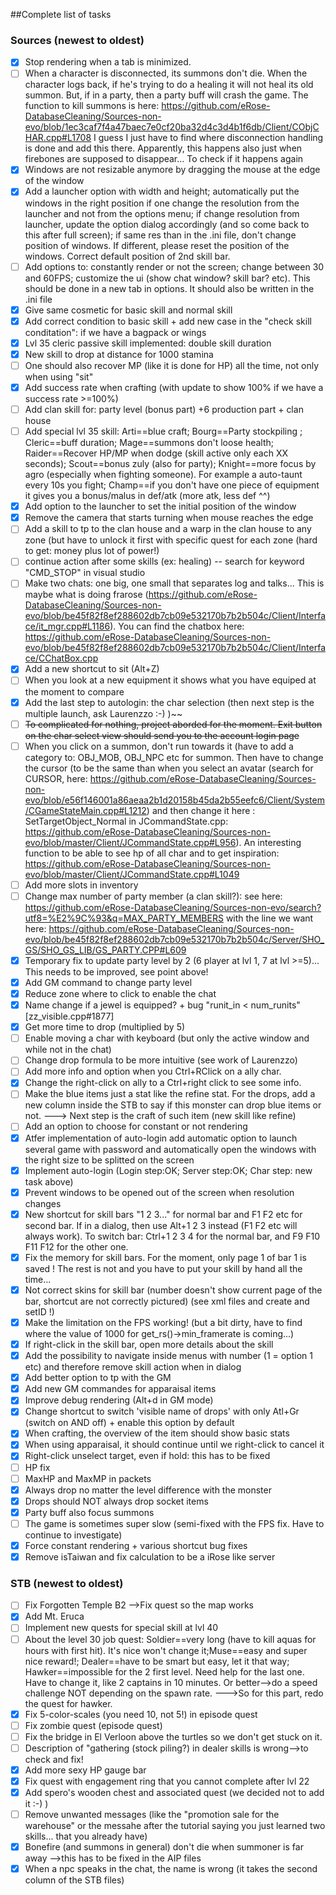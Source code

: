 <!---
Here is a link to know how to make this file nice and clean:
https://guides.github.com/features/mastering-markdown/

- [x] @mentions, #refs, [links](), **formatting**, and <del>tags</del> supported
- [x] list syntax required (any unordered or ordered list supported)
- [x] this is a complete item
- [ ] this is an incomplete item

Some inspiration can also be found here: https://raw.githubusercontent.com/dev-osrose/osIROSE-new/master/README.md
-->

<!---
## Urgent task list
|   Category   |   Description  |  Assigned to  |
|     :---:    |     :---:      |     :---:     |
| Sources - Client & Server       | MaxHP and MaxMP should be a variable sent in the packet from and to the server     | Numenor    |
| Sources - Client     | HP fix - Computation is done from the Server side but also from Client side. We should make it match and make the server computation the priority      | Numenor      |
| STB     | Bonefire (and summons in general) don't die when summoner is far away ->this has to be fixed in the AIP files. For example it works well with the Ruff AIP files. Should we put all AIP files from Ruff there then?       | Laurenzzo      |
-->




##Complete list of tasks
### Sources (newest to oldest)
- [x] Stop rendering when a tab is minimized.
- [ ] When a character is disconnected, its summons don't die. When the character logs back, if he's trying to do a healing it will not heal its old summon. But, if in a party, then a party buff will crash the game. The function to kill summons is here: https://github.com/eRose-DatabaseCleaning/Sources-non-evo/blob/1ec3caf7f4a47baec7e0cf20ba32d4c3d4b1f6db/Client/CObjCHAR.cpp#L1708 I guess I just have to find where disconnection handling is done and add this there. Apparently, this happens also just when firebones are supposed to disappear... To check if it happens again
- [x] Windows are not resizable anymore by dragging the mouse at the edge of the window
- [x] Add a launcher option with width and height; automatically put the windows in the right position if one change the resolution from the launcher and not from the options menu; if change resolution from launcher, update the option dialog accordingly (and so come back to this after full screen); if same res than in the .ini file, don't change position of windows. If different, please reset the position of the windows. Correct default position of 2nd skill bar.
- [ ] Add options to: constantly render or not the screen; change between 30 and 60FPS; customize the ui (show chat window? skill bar? etc). This should be done in a new tab in options. It should also be written in the .ini file
- [x] Give same cosmetic for basic skill and normal skill
- [x] Add correct condition to basic skill + add new case in the "check skill conditation": if we have a bagpack or wings
- [x] Lvl 35 cleric passive skill implemented: double skill duration
- [x] New skill to drop at distance for 1000 stamina
- [ ] One should also recover MP (like it is done for HP) all the time, not only when using "sit"
- [x] Add success rate when crafting (with update to show 100% if we have a success rate >=100%)
- [ ] Add clan skill for: party level (bonus part) +6 production part + clan house
- [ ] Add special lvl 35 skill: Arti==blue craft; Bourg==Party stockpiling ; Cleric==buff duration; Mage==summons don't loose health; Raider==Recover HP/MP when dodge (skill active only each XX seconds); Scout==bonus zuly (also for party); Knight==more focus by agro (especially when fighting someone). For example a auto-taunt every 10s you fight; Champ==if you don't have one piece of equipment it gives you a bonus/malus in def/atk (more atk, less def ^^)
- [x] Add option to the launcher to set the initial position of the window
- [x] Remove the camera that starts turning when mouse reaches the edge
- [ ] Add a skill to tp to the clan house and a warp in the clan house to any zone (but have to unlock it first with specific quest for each zone (hard to get: money plus lot of power!)
- [ ] continue action after some skills (ex: healing) -- search for keyword "CMD_STOP" in visual studio
- [ ] Make two chats: one big, one small that separates log and talks... This is maybe what is doing frarose (https://github.com/eRose-DatabaseCleaning/Sources-non-evo/blob/be45f82f8ef288602db7cb09e532170b7b2b504c/Client/Interface/it_mgr.cpp#L1186). You can find the chatbox here: https://github.com/eRose-DatabaseCleaning/Sources-non-evo/blob/be45f82f8ef288602db7cb09e532170b7b2b504c/Client/Interface/CChatBox.cpp
- [x] Add a new shortcut to sit (Alt+Z)
- [ ] When you look at a new equipment it shows what you have equiped at the moment to compare
- [x] Add the last step to autologin: the char selection (then next step is the multiple launch, ask Laurenzzo :-) )~~
- [ ] ~~To complicated for nothing, project aborded for the moment. Exit button on the char select view should send you to the account login page~~
- [ ] When you click on a summon, don't run towards it (have to add a category to: OBJ_MOB, OBJ_NPC etc for summon. Then have to change the cursor (to be the same than when you select an avatar (search for CURSOR, here: https://github.com/eRose-DatabaseCleaning/Sources-non-evo/blob/e56f146001a86aeaa2b1d20158b45da2b55eefc6/Client/System/CGameStateMain.cpp#L1212) and then change it here : SetTargetObject_Normal in JCommandState.cpp: https://github.com/eRose-DatabaseCleaning/Sources-non-evo/blob/master/Client/JCommandState.cpp#L956). An interesting function to be able to see hp of all char and to get inspiration: https://github.com/eRose-DatabaseCleaning/Sources-non-evo/blob/master/Client/JCommandState.cpp#L1049 
- [ ] Add more slots in inventory
- [ ] Change max number of party member (a clan skill?): see here: https://github.com/eRose-DatabaseCleaning/Sources-non-evo/search?utf8=%E2%9C%93&q=MAX_PARTY_MEMBERS with the line we want here: https://github.com/eRose-DatabaseCleaning/Sources-non-evo/blob/be45f82f8ef288602db7cb09e532170b7b2b504c/Server/SHO_GS/SHO_GS_LIB/GS_PARTY.CPP#L609 
- [x] Temporary fix to update party level by 2 (6 player at lvl 1, 7 at lvl >=5)... This needs to be improved, see point above!
- [x] Add GM command to change party level
- [x] Reduce zone where to click to enable the chat
- [x] Name change if a jewel is equipped? + bug "runit_in < num_runits" [zz_visible.cpp#1877]
- [x] Get more time to drop (multiplied by 5)
- [ ] Enable moving a char with keyboard (but only the active window and while not in the chat)
- [ ] Change drop formula to be more intuitive (see work of Laurenzzo)
- [ ] Add more info and option when you Ctrl+RClick on a ally char.
- [x] Change the right-click on ally to a Ctrl+right click to see some info.
- [ ] Make the blue items just a stat like the refine stat. For the drops, add a new column inside the STB to say if this monster can drop blue items or not. ---> Next step is the craft of such item (new skill like refine)
- [ ] Add an option to choose for constant or not rendering
- [x] Atfer implementation of auto-login add automatic option to launch several game with password and automatically open the windows with the right size to be splitted on the screen
- [x] Implement auto-login (Login step:OK; Server step:OK; Char step: new task above)
- [x] Prevent windows to be opened out of the screen when resolution changes
- [x] New shortcut for skill bars "1 2 3..." for normal bar and F1 F2 etc for second bar. If in a dialog, then use Alt+1 2 3 instead (F1 F2 etc will always work). To switch bar: Ctrl+1 2 3 4 for the normal bar, and F9 F10 F11 F12 for the other one.
- [x] Fix the memory for skill bars. For the moment, only page 1 of bar 1 is saved ! The rest is not and you have to put your skill by hand all the time...
- [x] Not correct skins for skill bar (number doesn't show current page of the bar, shortcut are not correctly pictured) (see xml files and create and setID !)
- [x] Make the limitation on the FPS working! (but a bit dirty, have to find where the value of 1000 for get_rs()->min_framerate is coming...)
- [x] If right-click in the skill bar, open more details about the skill
- [x] Add the possibility to navigate inside menus with number (1 = option 1 etc) and therefore remove skill action when in dialog
- [x] Add better option to tp with the GM
- [x] Add new GM commandes for apparaisal items
- [x] Improve debug rendering (Alt+d in GM mode)
- [x] Change shortcut to switch 'visible name of drops' with only Atl+Gr (switch on AND off) + enable this option by default
- [x] When crafting, the overview of the item should show basic stats
- [x] When using apparaisal, it should continue until we right-click to cancel it
- [x] Right-click unselect target, even if hold: this has to be fixed
- [ ] HP fix
- [ ] MaxHP and MaxMP in packets
- [x] Always drop no matter the level difference with the monster
- [x] Drops should NOT always drop socket items
- [x] Party buff also focus summons
- [ ] The game is sometimes super slow (semi-fixed with the FPS fix. Have to continue to investigate)
- [x] Force constant rendering + various shortcut bug fixes
- [x] Remove isTaiwan and fix calculation to be a iRose like server

### STB (newest to oldest)
- [ ] Fix Forgotten Temple B2 -->Fix quest so the map works
- [x] Add Mt. Eruca
- [ ] Implement new quests for special skill at lvl 40
- [ ] About the level 30 job quest: Soldier==very long (have to kill aquas for hours with first hit). It's nice won't change it;Muse==easy and super nice reward!; Dealer==have to be smart but easy, let it that way; Hawker==impossible for the 2 first level. Need help for the last one. Have to change it, like 2 captains in 10 minutes. Or better-->do a speed challenge NOT depending on the spawn rate. --->So for this part, redo the quest for hawker.
- [x] Fix 5-color-scales (you need 10, not 5!) in episode quest
- [ ] Fix zombie quest (episode quest)
- [ ] Fix the bridge in El Verloon above the turtles so we don't get stuck on it.
- [ ] Description of "gathering (stock piling?) in dealer skills is wrong-->to check and fix!
- [x] Add more sexy HP gauge bar
- [x] Fix quest with engagement ring that you cannot complete after lvl 22
- [x] Add spero's wooden chest and associated quest (we decided not to add it :-) )
- [ ] Remove unwanted messages (like the "promotion sale for the warehouse" or the messahe after the tutorial saying you just learned two skills... that you already have)
- [x] Bonefire (and summons in general) don't die when summoner is far away -->this has to be fixed in the AIP files
- [x] When a npc speaks in the chat, the name is wrong (it takes the second column of the STB files)

